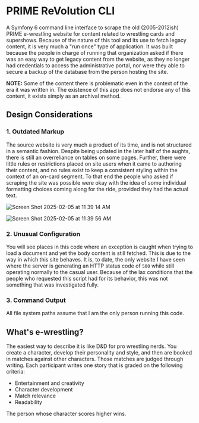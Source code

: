 # PRIME ReVolution CLI

A Symfony 6 command line interface to scrape the old (2005-2012ish) PRIME e-wrestling website for content related to wrestling cards and supershows. Because of the nature of this tool and its use to fetch legacy content, it is very much a "run once" type of application. It was built because the people in charge of running that organization asked if there was an easy way to get legacy content from the website, as they no longer had credentials to access the administrative portal, nor were they able to secure a backup of the database from the person hosting the site.

**NOTE:** Some of the content there is problematic even in the context of the era it was written in. The existence of this app does not endorse any of this content, it exists simply as an archival method.

## Design Considerations

### 1. Outdated Markup

The source website is very much a product of its time, and is not structured in a semantic fashion. Despite being updated in the later half of the aughts, there is still an overreliance on tables on some pages. Further, there were little rules or restrictions placed on site users when it came to authoring their content, and no rules exist to keep a consistent styling within the context of an on-card segment. To that end the people who asked if scraping the site was possible were okay with the idea of some individual formatting choices coming along for the ride, provided they had the actual text.

![Screen Shot 2025-02-05 at 11 39 14 AM](https://github.com/user-attachments/assets/4c104bac-6f06-40c7-b974-34722f4ca827)


![Screen Shot 2025-02-05 at 11 39 56 AM](https://github.com/user-attachments/assets/eeae4ff0-a27b-4fa1-893e-bfd9ea8c64d2)

### 2. Unusual Configuration

You will see places in this code where an exception is caught when trying to load a document and yet the body content is still fetched. This is due to the way in which this site behaves. It is, to date, the only website I have seen where the server is generating an HTTP status code of `500` while still operating normally to the casual user. Because of the lax conditions that the people who requested this script had for its behavior, this was not something that was investigated fully.

### 3. Command Output

All file system paths assume that I am the only person running this code.

## What's e-wrestling?

The easiest way to describe it is like D&D for pro wrestling nerds. You create a character, develop their personality and style, and then are booked in matches against other characters. Those matches are judged through writing. Each participant writes one story that is graded on the following criteria:

* Entertainment and creativity
* Character development
* Match relevance
* Readability

The person whose character scores higher wins.

